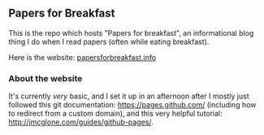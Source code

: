 ## Papers for Breakfast

This is the repo which hosts "Papers for breakfast", an informational blog thing I do when I read papers (often while eating breakfast). 

Here is the website: [papersforbreakfast.info](http://www.papersforbreakfast.info)

### About the website
It's currently _very_ basic, and I set it up in an afternoon after I mostly just followed this git documentation:
https://pages.github.com/ (including how to redirect from a custom domain), and this very helpful tutorial: http://jmcglone.com/guides/github-pages/. 
